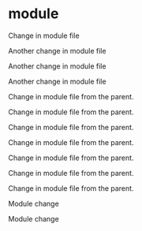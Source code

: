 # module

Change in module file

Another change in module file

Another change in module file

Another change in module file

Change in module file from the parent.

Change in module file from the parent.

Change in module file from the parent.

Change in module file from the parent.

Change in module file from the parent.

Change in module file from the parent.

Change in module file from the parent.

Module change

Module change
